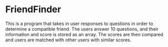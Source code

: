 # FriendFinder

This is a program that takes in user responses to questions in order to determine a compatible friend.
The users answer 10 questions, and their information and score is stored as an array. The scores are then compared and users are matched with other users with similar scores.
